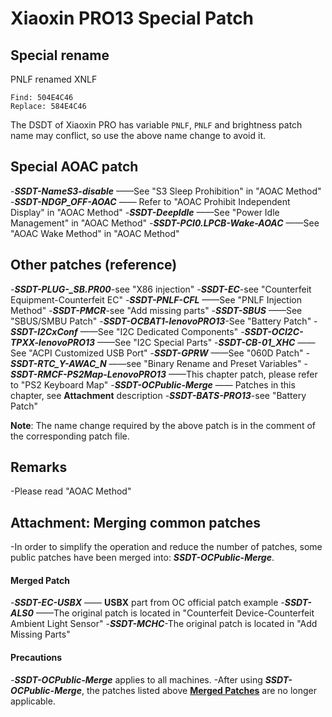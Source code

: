 # Xiaoxin PRO13 Special Patch

## Special rename

PNLF renamed XNLF

```text
Find: 504E4C46
Replace: 584E4C46
```

The DSDT of Xiaoxin PRO has variable `PNLF`, `PNLF` and brightness patch name may conflict, so use the above name change to avoid it.

## Special AOAC patch

-***SSDT-NameS3-disable*** ——See "S3 Sleep Prohibition" in "AOAC Method"
-***SSDT-NDGP_OFF-AOAC*** —— Refer to "AOAC Prohibit Independent Display" in "AOAC Method"
-***SSDT-DeepIdle*** ——See "Power Idle Management" in "AOAC Method"
-***SSDT-PCI0.LPCB-Wake-AOAC*** ——See "AOAC Wake Method" in "AOAC Method"

## Other patches (reference)

-***SSDT-PLUG-_SB.PR00***-see "X86 injection"
-***SSDT-EC***-see "Counterfeit Equipment-Counterfeit EC"
-***SSDT-PNLF-CFL*** ——See "PNLF Injection Method"
-***SSDT-PMCR***-see "Add missing parts"
-***SSDT-SBUS*** ——See "SBUS/SMBU Patch"
-***SSDT-OCBAT1-lenovoPRO13***-See "Battery Patch"
-***SSDT-I2CxConf*** ——See "I2C Dedicated Components"
-***SSDT-OCI2C-TPXX-lenovoPRO13*** ——See "I2C Special Parts"
-***SSDT-CB-01_XHC*** ——See "ACPI Customized USB Port"
-***SSDT-GPRW*** ——See "060D Patch"
-***SSDT-RTC_Y-AWAC_N*** ——see "Binary Rename and Preset Variables"
-***SSDT-RMCF-PS2Map-LenovoPRO13*** ——This chapter patch, please refer to "PS2 Keyboard Map"
-***SSDT-OCPublic-Merge*** —— Patches in this chapter, see **Attachment** description
-***SSDT-BATS-PRO13***-see "Battery Patch"

**Note**: The name change required by the above patch is in the comment of the corresponding patch file.

## Remarks

-Please read "AOAC Method"

## Attachment: Merging common patches

-In order to simplify the operation and reduce the number of patches, some public patches have been merged into: ***SSDT-OCPublic-Merge***.

#### Merged Patch

-***SSDT-EC-USBX*** —— **USBX** part from OC official patch example
-***SSDT-ALS0*** ——The original patch is located in "Counterfeit Device-Counterfeit Ambient Light Sensor"
-***SSDT-MCHC***-The original patch is located in "Add Missing Parts"

#### Precautions

-***SSDT-OCPublic-Merge*** applies to all machines.
-After using ***SSDT-OCPublic-Merge***, the patches listed above **<u>Merged Patches</u>** are no longer applicable.

